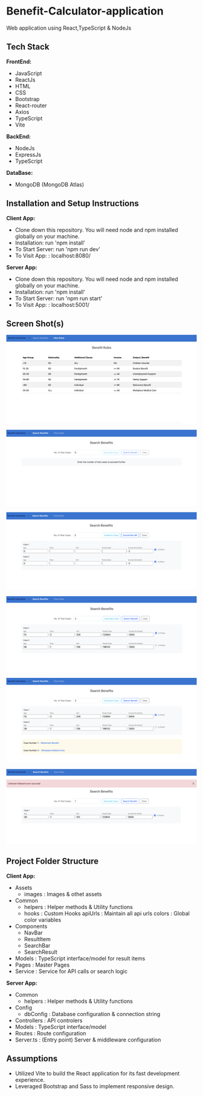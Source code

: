 # Benefit-Calculator-application

Web application using React,TypeScript & NodeJs

## Tech Stack

**FrontEnd:**

- JavaScript
- ReactJs
- HTML
- CSS
- Bootstrap
- React-router
- Axios
- TypeScript
- Vite

**BackEnd:**

- NodeJs
- ExpressJs
- TypeScript

**DataBase:**

- MongoDB (MongoDB Atlas)

## Installation and Setup Instructions

**Client App:**

- Clone down this repository. You will need node and npm installed globally on your machine.
- Installation: run 'npm install'
- To Start Server: run 'npm run dev'
- To Visit App: : localhost:8080/

**Server App:**

- Clone down this repository. You will need node and npm installed globally on your machine.
- Installation: run 'npm install'
- To Start Server: run 'npm run start'
- To Visit App: : localhost:5001/

## Screen Shot(s)

![ScreenShot](https://github.com/shelumeal/benefit-calculator/blob/main/screenshots/Screen%201.png)

![ScreenShot](https://github.com/shelumeal/benefit-calculator/blob/main/screenshots/Screen%202.png)

![ScreenShot](https://github.com/shelumeal/benefit-calculator/blob/main/screenshots/Screen%203.png)

![ScreenShot](https://github.com/shelumeal/benefit-calculator/blob/main/screenshots/Screen%204.png)

![ScreenShot](https://github.com/shelumeal/benefit-calculator/blob/main/screenshots/Screen%205.png)

![ScreenShot](https://github.com/shelumeal/benefit-calculator/blob/main/screenshots/Screen%206.png)

## Project Folder Structure

**Client App:**

- Assets
  - images : Images & othet assets
- Common
  - helpers : Helper methods & Utility functions
  - hooks : Custom Hooks
    apiUrls : Maintain all api urls
    colors : Global color variables
- Components
  - NavBar
  - ResultItem
  - SearchBar
  - SearchResult
- Models : TypeScript interface/model for result items
- Pages : Master Pages
- Service : Service for API calls or search logic

**Server App:**

- Common
  - helpers : Helper methods & Utility functions
- Config
  - dbConfig : Database configuration & connection string
- Controllers : API controlers
- Models : TypeScript interface/model
- Routes : Route configuration
- Server.ts : (Entry point) Server & middleware configuration

## Assumptions

- Utilized Vite to build the React application for its fast development experience.
- Leveraged Bootstrap and Sass to implement responsive design.
